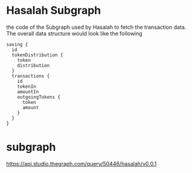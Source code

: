 # Hasalah Subgraph

 the code of the Subgraph used by Hasalah to fetch the transaction data. The overall data structure would look like the following

```gql
saving {
  id
  tokenDistribution {
    token
    distribution
  }
  transactions {
    id
    tokenIn
    amountIn
    outgoingTokens {
      token
      amount
    }
  }
}
```

# subgraph 

https://api.studio.thegraph.com/query/50446/hasalah/v0.0.1
